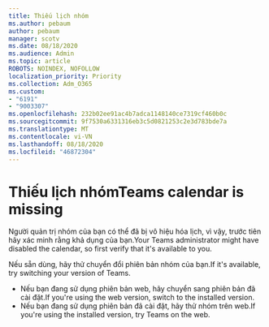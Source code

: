 ```yaml
---
title: Thiếu lịch nhóm
ms.author: pebaum
author: pebaum
manager: scotv
ms.date: 08/18/2020
ms.audience: Admin
ms.topic: article
ROBOTS: NOINDEX, NOFOLLOW
localization_priority: Priority
ms.collection: Adm_O365
ms.custom:
- "6191"
- "9003307"
ms.openlocfilehash: 232b02ee91ac4b7adca1148140ce7319cf460b0c
ms.sourcegitcommit: 9f7530a6331316eb3c5d0821253c2e3d783bde7a
ms.translationtype: MT
ms.contentlocale: vi-VN
ms.lasthandoff: 08/18/2020
ms.locfileid: "46872304"
---
```

# <a name="teams-calendar-is-missing"></a><span data-ttu-id="3cbef-102">Thiếu lịch nhóm</span><span class="sxs-lookup"><span data-stu-id="3cbef-102">Teams calendar is missing</span></span>

<span data-ttu-id="3cbef-103">Người quản trị nhóm của bạn có thể đã bị vô hiệu hóa lịch, vì vậy, trước tiên hãy xác minh rằng khả dụng của bạn.</span><span class="sxs-lookup"><span data-stu-id="3cbef-103">Your Teams administrator might have disabled the calendar, so first verify that it's available to you.</span></span>

<span data-ttu-id="3cbef-104">Nếu sẵn dùng, hãy thử chuyển đổi phiên bản nhóm của bạn.</span><span class="sxs-lookup"><span data-stu-id="3cbef-104">If it's available, try switching your version of Teams.</span></span>

- <span data-ttu-id="3cbef-105">Nếu bạn đang sử dụng phiên bản web, hãy chuyển sang phiên bản đã cài đặt.</span><span class="sxs-lookup"><span data-stu-id="3cbef-105">If you're using the web version, switch to the installed version.</span></span>
- <span data-ttu-id="3cbef-106">Nếu bạn đang sử dụng phiên bản đã cài đặt, hãy thử nhóm trên web.</span><span class="sxs-lookup"><span data-stu-id="3cbef-106">If you're using the installed version, try Teams on the web.</span></span>